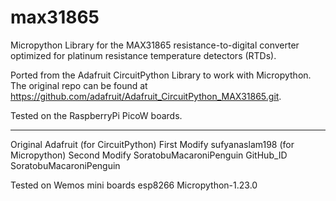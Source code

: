 # max31865
Micropython Library for the MAX31865 resistance-to-digital converter optimized for platinum resistance temperature detectors (RTDs).

Ported from the Adafruit CircuitPython Library to work with Micropython. The original repo can be found at https://github.com/adafruit/Adafruit_CircuitPython_MAX31865.git.

Tested on the RaspberryPi PicoW boards.

----------
Original Adafruit (for CircuitPython)
First Modify sufyanaslam198 (for Micropython)
Second Modify SoratobuMacaroniPenguin GitHub_ID SoratobuMacaroniPenguin

Tested on Wemos mini boards esp8266
Micropython-1.23.0
